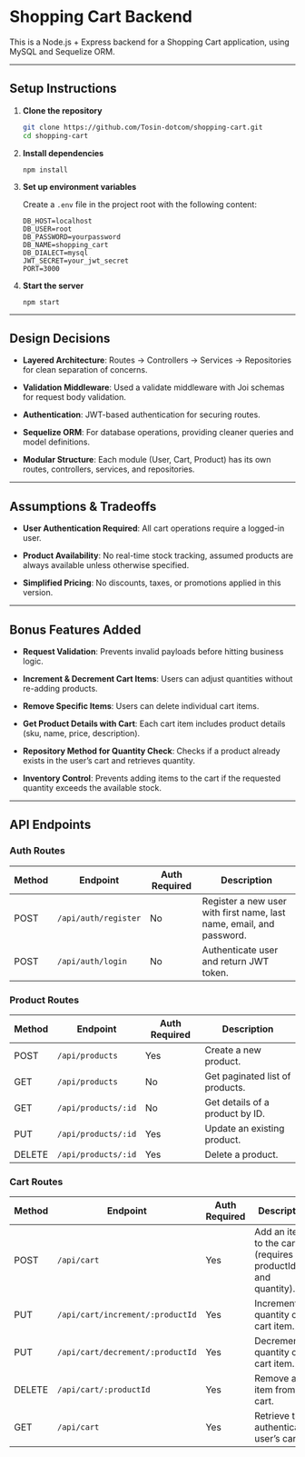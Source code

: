 # Shopping Cart Backend

This is a Node.js + Express backend for a Shopping Cart application, using MySQL and Sequelize ORM.

---

## Setup Instructions

1. **Clone the repository**
   ```bash
   git clone https://github.com/Tosin-dotcom/shopping-cart.git
   cd shopping-cart
   ```

2. **Install dependencies**
    ```
   npm install
   ```

3. **Set up environment variables**

    Create a `.env` file in the project root with the following content:
    ```
    DB_HOST=localhost
    DB_USER=root
    DB_PASSWORD=yourpassword
    DB_NAME=shopping_cart
    DB_DIALECT=mysql
    JWT_SECRET=your_jwt_secret
    PORT=3000
    ```
   
4. **Start the server**

    ```
    npm start
   ```

---

## Design Decisions

*   **Layered Architecture**: Routes → Controllers → Services → Repositories for clean separation of concerns.

*   **Validation Middleware**: Used a validate middleware with Joi schemas for request body validation.

*   **Authentication**: JWT-based authentication for securing routes.

*   **Sequelize ORM**: For database operations, providing cleaner queries and model definitions.

*   **Modular Structure**: Each module (User, Cart, Product) has its own routes, controllers, services, and repositories.

---

## Assumptions & Tradeoffs

*   **User Authentication Required**: All cart operations require a logged-in user.

*   **Product Availability**: No real-time stock tracking, assumed products are always available unless otherwise specified.

*   **Simplified Pricing**: No discounts, taxes, or promotions applied in this version.


---

## Bonus Features Added


*   **Request Validation**: Prevents invalid payloads before hitting business logic.

*   **Increment & Decrement Cart Items**: Users can adjust quantities without re-adding products.

*   **Remove Specific Items**: Users can delete individual cart items.

*   **Get Product Details with Cart**: Each cart item includes product details (sku, name, price, description).

*   **Repository Method for Quantity Check**: Checks if a product already exists in the user’s cart and retrieves quantity.

*   **Inventory Control**: Prevents adding items to the cart if the requested quantity exceeds the available stock.

---

## API Endpoints

### Auth Routes

| Method | Endpoint             | Auth Required | Description                                                          |
| ------ | -------------------- | ------------- | -------------------------------------------------------------------- |
| POST   | `/api/auth/register` | No            | Register a new user with first name, last name, email, and password. |
| POST   | `/api/auth/login`    | No            | Authenticate user and return JWT token.                              |

### Product Routes

| Method | Endpoint            | Auth Required | Description                     |
| ------ | ------------------- | ----- | ------------------------------- |
| POST   | `/api/products`     | Yes   | Create a new product.           |
| GET    | `/api/products`     | No    | Get paginated list of products. |
| GET    | `/api/products/:id` | No    | Get details of a product by ID. |
| PUT    | `/api/products/:id` | Yes  | Update an existing product.     |
| DELETE | `/api/products/:id` | Yes  | Delete a product.               |

### Cart Routes

| Method | Endpoint                         | Auth Required | Description                                                |
|--------| -------------------------------- | ------------- | ---------------------------------------------------------- |
| POST   | `/api/cart`                      | Yes           | Add an item to the cart (requires productId and quantity). |
| PUT    | `/api/cart/increment/:productId` | Yes           | Increment quantity of a cart item.                         |
| PUT    | `/api/cart/decrement/:productId` | Yes           | Decrement quantity of a cart item.                         |
| DELETE | `/api/cart/:productId`           | Yes           | Remove an item from the cart.                              |
| GET    | `/api/cart`                      | Yes           | Retrieve the authenticated user’s cart.                    |
